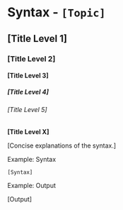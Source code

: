 # Syntax - `[Topic]`

## [Title Level 1]

### [Title Level 2]

#### [Title Level 3]

##### [Title Level 4]

###### [Title Level 5]

**[Title Level X]**

[Concise explanations of the syntax.]

Example: Syntax

```[Language]
[Syntax]
```

Example: Output

[Output]
